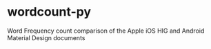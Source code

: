 # wordcount-py
Word Frequency count comparison of the Apple iOS HIG and Android Material Design documents
